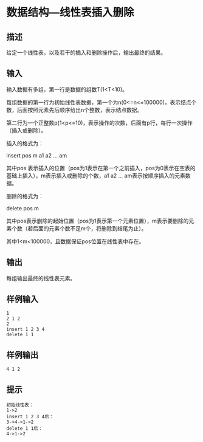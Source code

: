 # 数据结构―线性表插入删除

## 描述

给定一个线性表，以及若干的插入和删除操作后，输出最终的结果。

## 输入

输入数据有多组，第一行是数据的组数T(1<T<10)。

每组数据的第一行为初始线性表数据，第一个为n(0<=n<=100000)，表示结点个数，后面按照元素先后顺序给出n个整数，表示结点数据。

第二行为一个正整数p(1<p<=10)，表示操作的次数，后面有p行，每行一次操作（插入或删除）。

插入的格式为：

insert pos m a1 a2 ... am

其中pos 表示插入的位置（pos为1表示在第一个之前插入，pos为0表示在空表的基础上插入），m表示插入或删除的个数，a1 a2 ... am表示按顺序插入的元素数据。

删除的格式为：

delete pos m

其中pos表示删除的起始位置（pos为1表示第一个元素位置），m表示要删除的元素个数（若后面的元素个数不足m个，将删除到结尾为止）。

其中1<m<100000，且数据保证pos位置在线性表中存在。

## 输出

每组输出最终的线性表元素。

## 样例输入

```
1
2 1 2
2
insert 1 2 3 4
delete 1 1
```

## 样例输出 

```
4 1 2
```

## 提示

```
初始线性表：
1->2
insert 1 2 3 4后：
3->4->1->2
delete 1 1后：
4->1->2
```